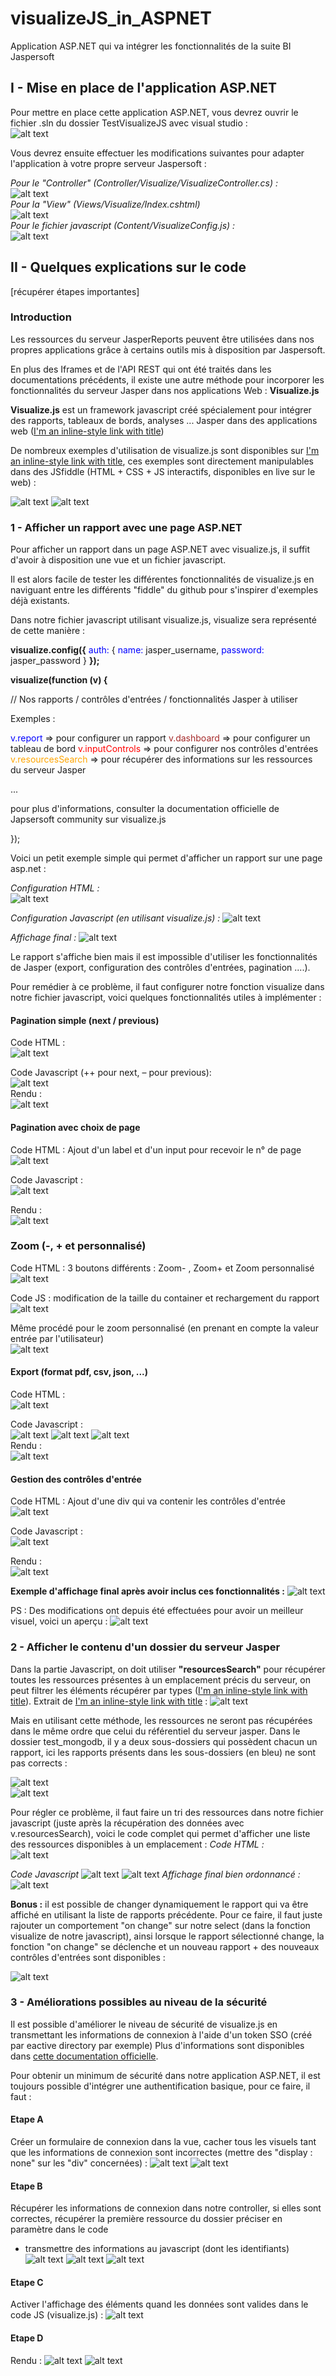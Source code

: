 # visualizeJS_in_ASPNET
Application ASP.NET qui va intégrer les fonctionnalités de la suite BI Jaspersoft

## I - Mise en place de l'application ASP.NET

Pour mettre en place cette application ASP.NET, vous devrez ouvrir le fichier .sln du dossier TestVisualizeJS avec visual studio : 
<br>
![alt text](https://github.com/Dreamsplutox/visualizeJS_in_ASPNET/blob/main/readme_images/visualizeA.png "Img_A")

Vous devrez ensuite effectuer les modifications suivantes pour adapter l'application à votre propre serveur Jaspersoft :

*Pour le "Controller" (Controller/Visualize/VisualizeController.cs) :*
<br>
![alt text](https://github.com/Dreamsplutox/visualizeJS_in_ASPNET/blob/main/readme_images/visualizeB.png "Img_B")
<br>
*Pour la "View" (Views/Visualize/Index.cshtml)*
<br>
![alt text](https://github.com/Dreamsplutox/visualizeJS_in_ASPNET/blob/main/readme_images/visualizeC.png "Img_C")
<br>
*Pour le fichier javascript (Content/VisualizeConfig.js) :*
<br>
![alt text](https://github.com/Dreamsplutox/visualizeJS_in_ASPNET/blob/main/readme_images/visualizeD.png "Img_D")

## II - Quelques explications sur le code

[récupérer étapes importantes]
### Introduction
Les ressources du serveur JasperReports peuvent être utilisées dans nos propres applications grâce à certains outils mis à disposition par Jaspersoft.

En plus des Iframes et de l'API REST qui ont été traités dans les documentations précédents, il existe une autre méthode pour incorporer les fonctionnalités du serveur Jasper dans nos applications Web : **Visualize.js**

**Visualize.js** est un framework javascript créé spécialement pour intégrer des rapports, tableaux de bords, analyses ... Jasper dans des applications web ([I'm an inline-style link with title](https://community.jaspersoft.com/documentation/tibco-jasperreports-server-visualizejs-guide/v780/api-reference-visualizejs "lien vers la documentation officielle"))



De nombreux exemples d'utilisation de visualize.js sont disponibles sur [I'm an inline-style link with title](https://github.com/tibcosoftware/JS-visualize "ce github"), ces exemples sont directement manipulables dans des JSfiddle (HTML + CSS + JS interactifs, disponibles en live sur le web) :

![alt text](https://github.com/Dreamsplutox/visualizeJS_in_ASPNET/blob/main/readme_images/IMG1.png "Img_1")
![alt text](https://github.com/Dreamsplutox/visualizeJS_in_ASPNET/blob/main/readme_images/IMG2.png "Img_2")

### 1 - Afficher un rapport avec une page ASP.NET
Pour afficher un rapport dans un page ASP.NET avec visualize.js, il suffit d'avoir à disposition une vue et un fichier javascript.

Il est alors facile de tester les différentes fonctionnalités de visualize.js en naviguant entre les différents "fiddle" du github pour s'inspirer d'exemples déjà existants.

Dans notre fichier javascript utilisant visualize.js, visualize sera représenté de cette manière :

**visualize.config({**
  <span style="color:blue">auth:</span> {
    <span style="color:blue">name:</span> jasper_username,
    <span style="color:blue">password:</span> jasper_password
  }
**});**



**visualize(function (v) {**

  // Nos rapports / contrôles d'entrées / fonctionnalités Jasper à utiliser

  Exemples :

<span style="color:blue">
  v.report</span> => pour configurer un rapport
<span style="color:brown">
  v.dashboard</span> => pour configurer un tableau de bord
<span style="color:red">
  v.inputControls</span> => pour configurer nos contrôles d'entrées
<span style="color:orange">
  v.resourcesSearch </span>=> pour récupérer des informations sur les ressources du serveur Jasper

   ...

  pour plus d'informations, consulter la documentation officielle de Japsersoft community sur visualize.js 

});



Voici un petit exemple simple qui permet d'afficher un rapport sur une page asp.net :

*Configuration HTML :*
<br>
![alt text](https://github.com/Dreamsplutox/visualizeJS_in_ASPNET/blob/main/readme_images/IMG3.png "Img_3")

*Configuration Javascript (en utilisant visualize.js) :*
![alt text](https://github.com/Dreamsplutox/visualizeJS_in_ASPNET/blob/main/readme_images/IMG4.png "Img_4")

*Affichage final :*
![alt text](https://github.com/Dreamsplutox/visualizeJS_in_ASPNET/blob/main/readme_images/IMG5.png "Img_5")

Le rapport s'affiche bien mais il est impossible d'utiliser les fonctionnalités de Jasper (export, configuration des contrôles d'entrées, pagination ....).

Pour remédier à ce problème, il faut configurer notre fonction visualize dans notre fichier javascript, voici quelques fonctionnalités utiles à implémenter :

#### Pagination simple (next / previous)

Code HTML :
<br>
![alt text](https://github.com/Dreamsplutox/visualizeJS_in_ASPNET/blob/main/readme_images/IMG6.png "Img_6")

Code Javascript (++ pour next, – pour previous): 
<br>
![alt text](https://github.com/Dreamsplutox/visualizeJS_in_ASPNET/blob/main/readme_images/IMG7.png "Img_7")
<br>
Rendu : 
<br>
![alt text](https://github.com/Dreamsplutox/visualizeJS_in_ASPNET/blob/main/readme_images/IMG8.png "Img_8")

#### Pagination avec choix de page

Code HTML :
Ajout d'un label et d'un input pour recevoir le n° de page
<br>
![alt text](https://github.com/Dreamsplutox/visualizeJS_in_ASPNET/blob/main/readme_images/IMG9.png "Img_9")

Code Javascript :
<br> 
![alt text](https://github.com/Dreamsplutox/visualizeJS_in_ASPNET/blob/main/readme_images/IMG10.png "Img_10")

Rendu :
<br>
![alt text](https://github.com/Dreamsplutox/visualizeJS_in_ASPNET/blob/main/readme_images/IMG11.png "Img_11")

### Zoom (-, + et personnalisé)

Code HTML :
3 boutons différents : Zoom- , Zoom+ et Zoom personnalisé
<br>
![alt text](https://github.com/Dreamsplutox/visualizeJS_in_ASPNET/blob/main/readme_images/IMG11A.png "Img_11A")


Code JS :
modification de la taille du container et rechargement du rapport
<br>
![alt text](https://github.com/Dreamsplutox/visualizeJS_in_ASPNET/blob/main/readme_images/IMG11B.png "Img_11B")

Même procédé pour le zoom personnalisé (en prenant en compte la valeur entrée par l'utilisateur)
<br>
![alt text](https://github.com/Dreamsplutox/visualizeJS_in_ASPNET/blob/main/readme_images/IMG11C.png "Img_11C")

#### Export (format pdf, csv, json, ...)

Code HTML :
<br>
![alt text](https://github.com/Dreamsplutox/visualizeJS_in_ASPNET/blob/main/readme_images/IMG12.png "Img_12")

Code Javascript :
<br> 
![alt text](https://github.com/Dreamsplutox/visualizeJS_in_ASPNET/blob/main/readme_images/IMG13.png "Img_13")
![alt text](https://github.com/Dreamsplutox/visualizeJS_in_ASPNET/blob/main/readme_images/IMG14.png "Img_14")
![alt text](https://github.com/Dreamsplutox/visualizeJS_in_ASPNET/blob/main/readme_images/IMG15.png "Img_15")
<br>
Rendu :
<br> 
![alt text](https://github.com/Dreamsplutox/visualizeJS_in_ASPNET/blob/main/readme_images/IMG16.png "Img_1-")

#### Gestion des contrôles d'entrée

Code HTML :
Ajout d'une div qui va contenir les contrôles d'entrée
<br>
![alt text](https://github.com/Dreamsplutox/visualizeJS_in_ASPNET/blob/main/readme_images/IMG17.png "Img_17")

Code Javascript : 
<br>
![alt text](https://github.com/Dreamsplutox/visualizeJS_in_ASPNET/blob/main/readme_images/IMG18.png "Img_18")

Rendu :
<br> 
![alt text](https://github.com/Dreamsplutox/visualizeJS_in_ASPNET/blob/main/readme_images/IMG19.png "Img_19")


**Exemple d'affichage final après avoir inclus ces fonctionnalités :** 
![alt text](https://github.com/Dreamsplutox/visualizeJS_in_ASPNET/blob/main/readme_images/IMG20.png "Img_20")

PS : Des modifications ont depuis été effectuées pour avoir un meilleur visuel, voici un aperçu :
![alt text](https://github.com/Dreamsplutox/visualizeJS_in_ASPNET/blob/main/readme_images/IMG20A.png "Img_20A")

### 2 - Afficher le contenu d'un dossier du serveur Jasper 
Dans la partie Javascript, on doit utiliser **"resourcesSearch"** pour récupérer toutes les ressources présentes à un emplacement précis du serveur, on peut filtrer les éléments récupérer par types ([I'm an inline-style link with title](https://community.jaspersoft.com/wiki/visualizejs-api-notes-and-samples-resourcessearch "liste des types")).
Extrait de [I'm an inline-style link with title](https://community.jaspersoft.com/wiki/visualizejs-search-dashboards-reports-and-other-resources-repository-folder-and-its-subfolders "la documentation Jaspersoft community") : 
![alt text](https://github.com/Dreamsplutox/visualizeJS_in_ASPNET/blob/main/readme_images/IMG21.png "Img_21")

Mais en utilisant cette méthode, les ressources ne seront pas récupérées dans le même ordre que celui du référentiel du serveur jasper.
Dans le dossier test_mongodb, il y a deux sous-dossiers qui possèdent chacun un rapport, ici les rapports présents dans les sous-dossiers (en bleu) ne sont pas corrects :

![alt text](https://github.com/Dreamsplutox/visualizeJS_in_ASPNET/blob/main/readme_images/IMG22.png "Img_22")
<br>
![alt text](https://github.com/Dreamsplutox/visualizeJS_in_ASPNET/blob/main/readme_images/IMG23.png "Img_23")

Pour régler ce problème, il faut faire un tri des ressources dans notre fichier javascript (juste après la récupération des données avec v.resourcesSearch),
voici le code complet qui permet d'afficher une liste des ressources disponibles à un emplacement :
*Code HTML :* 
<br>
![alt text](https://github.com/Dreamsplutox/visualizeJS_in_ASPNET/blob/main/readme_images/IMG24.png "Img_24")

*Code Javascript*
![alt text](https://github.com/Dreamsplutox/visualizeJS_in_ASPNET/blob/main/readme_images/IMG25.png "Img_25")
![alt text](https://github.com/Dreamsplutox/visualizeJS_in_ASPNET/blob/main/readme_images/IMG26.png "Img_26")
*Affichage final bien ordonnancé :*
![alt text](https://github.com/Dreamsplutox/visualizeJS_in_ASPNET/blob/main/readme_images/IMG27.png "Img_27")

**Bonus :** il est possible de changer dynamiquement le rapport qui va être affiché en utilisant  la liste de rapports précédente.
Pour ce faire, il faut juste rajouter un comportement "on change" sur notre select (dans la fonction visualize de notre javascript), ainsi lorsque le rapport
sélectionné change, la fonction  "on change" se déclenche et un nouveau rapport + des nouveaux contrôles d'entrées sont disponibles : 

![alt text](https://github.com/Dreamsplutox/visualizeJS_in_ASPNET/blob/main/readme_images/IMG28.png "Img_28")

### 3 - Améliorations possibles au niveau de la sécurité
Il est possible d'améliorer le niveau de sécurité de visualize.js en transmettant les informations de connexion à l'aide d'un token SSO (créé par eactive directory par exemple)
Plus d'informations sont disponibles dans [cette documentation officielle](https://community.jaspersoft.com/documentation/tibco-jasperreports-server-visualizejs-guide/v780/api-reference-login-and-logout "cette documentation officielle").

Pour obtenir un minimum de sécurité dans notre application ASP.NET, il est toujours possible d'intégrer une authentification basique, pour ce faire, il faut :

#### Etape A
Créer un formulaire de connexion dans la vue, cacher tous les visuels tant que les informations de connexion sont incorrectes (mettre des "display : none" sur les "div" concernées) :
![alt text](https://github.com/Dreamsplutox/visualizeJS_in_ASPNET/blob/main/readme_images/IMG29.png "Img_29")
![alt text](https://github.com/Dreamsplutox/visualizeJS_in_ASPNET/blob/main/readme_images/IMG30.png "Img_30")

#### Etape B
Récupérer les informations de connexion dans notre controller, si elles sont correctes, récupérer la première ressource du dossier préciser en paramètre dans le code

+ transmettre des informations au javascript (dont les identifiants)
![alt text](https://github.com/Dreamsplutox/visualizeJS_in_ASPNET/blob/main/readme_images/IMG31.png "Img_31")
![alt text](https://github.com/Dreamsplutox/visualizeJS_in_ASPNET/blob/main/readme_images/IMG32.png "Img_32")
![alt text](https://github.com/Dreamsplutox/visualizeJS_in_ASPNET/blob/main/readme_images/IMG33.png "Img_33")

#### Etape C
Activer l'affichage des éléments quand les données sont valides dans le code JS (visualize.js) :
![alt text](https://github.com/Dreamsplutox/visualizeJS_in_ASPNET/blob/main/readme_images/IMG34.png "Img_34")

#### Etape D
Rendu :
![alt text](https://github.com/Dreamsplutox/visualizeJS_in_ASPNET/blob/main/readme_images/IMG35.png "Img_35")
![alt text](https://github.com/Dreamsplutox/visualizeJS_in_ASPNET/blob/main/readme_images/IMG36.png "Img_36")

